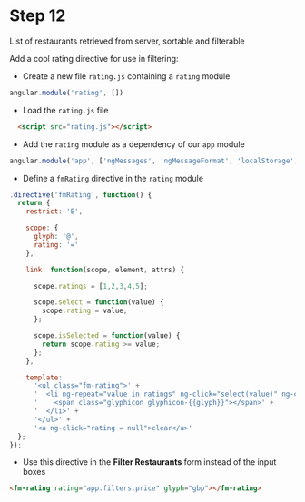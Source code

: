 # Step 12

List of restaurants retrieved from server, sortable and filterable

Add a cool rating directive for use in filtering:

* Create a new file `rating.js` containing a `rating` module

```js
angular.module('rating', [])
```

* Load the `rating.js` file

```html
  <script src="rating.js"></script>

```

* Add the `rating` module as a dependency of our `app` module

```js
angular.module('app', ['ngMessages', 'ngMessageFormat', 'localStorage', 'rating'])
```

* Define a `fmRating` directive in the `rating` module

```js
.directive('fmRating', function() {
  return {
    restrict: 'E',

    scope: {
      glyph: '@',
      rating: '='
    },

    link: function(scope, element, attrs) {

      scope.ratings = [1,2,3,4,5];

      scope.select = function(value) {
        scope.rating = value;
      };

      scope.isSelected = function(value) {
        return scope.rating >= value;
      };
    },

    template:
      '<ul class="fm-rating">' +
      '  <li ng-repeat="value in ratings" ng-click="select(value)" ng-class="{selected: isSelected(value)}">' +
      '    <span class="glyphicon glyphicon-{{glyph}}"></span>' +
      '  </li>' +
      '</ul>' +
      '<a ng-click="rating = null">clear</a>'
  };
});
```

* Use this directive in the **Filter Restaurants** form instead of the input boxes

```html
<fm-rating rating="app.filters.price" glyph="gbp"></fm-rating>
```